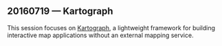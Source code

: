 ## 20160719 &mdash; Kartograph

This session focuses on [Kartograph](http://kartograph.org/), a lightweight framework for building interactive map applications without an external mapping service.